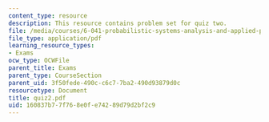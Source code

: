 ```yaml
---
content_type: resource
description: This resource contains problem set for quiz two.
file: /media/courses/6-041-probabilistic-systems-analysis-and-applied-probability-spring-2006/160837b77f768e0fe74289d79d2bf2c9_quiz2.pdf
file_type: application/pdf
learning_resource_types:
- Exams
ocw_type: OCWFile
parent_title: Exams
parent_type: CourseSection
parent_uid: 3f50fede-490c-c6c7-7ba2-490d93879d0c
resourcetype: Document
title: quiz2.pdf
uid: 160837b7-7f76-8e0f-e742-89d79d2bf2c9
---
```


